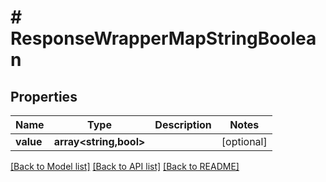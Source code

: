 # # ResponseWrapperMapStringBoolean

## Properties

Name | Type | Description | Notes
------------ | ------------- | ------------- | -------------
**value** | **array<string,bool>** |  | [optional]

[[Back to Model list]](../../README.md#models) [[Back to API list]](../../README.md#endpoints) [[Back to README]](../../README.md)
